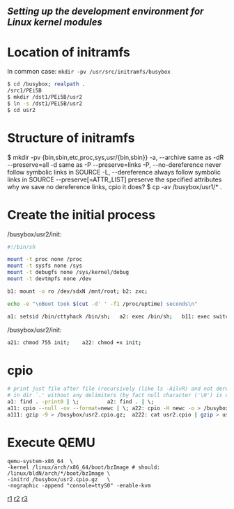 *Setting up the development environment for Linux kernel modules*
---

# Location of initramfs

In common case: `mkdir -pv /usr/src/initramfs/busybox`
```sh
$ cd /busybox; realpath .
/src1/PEi5B
$ mkdir /dst1/PEi5B/usr2
$ ln -s /dst1/PEi5B/usr2
$ cd usr2
```

# Structure of initramfs
$ mkdir -pv {bin,sbin,etc,proc,sys,usr/{bin,sbin}}
-a, --archive		same as -dR --preserve=all
-d			same as -P --preserve=links
-P, --no-dereference	never follow symbolic links in SOURCE
-L, --dereference	always follow symbolic links in SOURCE
--preserve[=ATTR_LIST]	preserve the specified attributes
why we save no dereference links, cpio it does?
$ cp -av /busybox/usr1/* .

# Create the initial process

/busybox/usr2/init:
```sh
#!/bin/sh

mount -t proc none /proc
mount -t sysfs none /sys
mount -t debugfs none /sys/kernel/debug
mount -t devtmpfs none /dev

b1: mount -o ro /dev/sdxN /mnt/root; b2: zxc;

echo -e "\nBoot took $(cut -d' ' -f1 /proc/uptime) seconds\n"

a1: setsid /bin/cttyhack /bin/sh;	a2: exec /bin/sh;	b11: exec switch_root /mnt/root /sbin/init
```

/busybox/usr2/init:
```sh
a21: chmod 755 init;	a22: chmod +x init;
```

# cpio

```sh
# print just file after file (recursively (like ls -AilvR) and not dereference links)
# in dir `.' without any delimiters (by fact null character ('\0') is delimiter)
a1: find . -print0 | \;			a2: find . | \;
a11: cpio --null -ov --format=newc | \;	a22: cpio -H newc -o > /busybox/usr2.cpio
a111: gzip -9 > /busybox/usr2.cpio.gz;	a222: cat usr2.cpio | gzip > usr2.cpio.igz
```

# Execute QEMU

```
qemu-system-x86_64	\
-kernel /linux/arch/x86_64/boot/bzImage # should: /linux/bldN/arch/*/boot/bzImage \
-initrd /busybox/usr2.cpio.gz	\
-nographic -append "console=ttyS0" -enable-kvm
```

[r1](https://mgalgs.io/2015/05/16/how-to-build-a-custom-linux-kernel-for-qemu-2015-edition.html)
[r2](https://github.com/grossamos/homepage/blob/02859fc0b98c4137c9e16433669f43d9ea3f5e2e/content/articles/kenel_development_setup_with_qemu.md)
[r3](mudongliang.github.io/2017/09/12/how-to-build-a-custom-linux-kernel-for-qemu.html)
